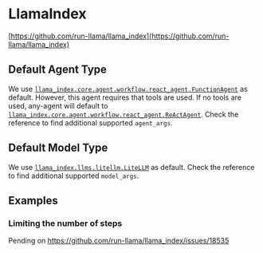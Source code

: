 # LlamaIndex

[https://github.com/run-llama/llama_index](https://github.com/run-llama/llama_index)

## Default Agent Type

We use [`llama_index.core.agent.workflow.react_agent.FunctionAgent`](https://docs.llamaindex.ai/en/stable/api_reference/agent/#llama_index.core.agent.workflow.FunctionAgent) as default.
However, this agent requires that tools are used. If no tools are used, any-agent will default to [`llama_index.core.agent.workflow.react_agent.ReActAgent`](https://docs.llamaindex.ai/en/stable/api_reference/agent/#llama_index.core.agent.workflow.ReActAgent). 
Check the reference to find additional supported `agent_args`.

## Default Model Type

We use [`llama_index.llms.litellm.LiteLLM`](https://docs.llamaindex.ai/en/stable/examples/llm/litellm/) as default.
Check the reference to find additional supported `model_args`.

## Examples

### Limiting the number of steps

Pending on https://github.com/run-llama/llama_index/issues/18535
